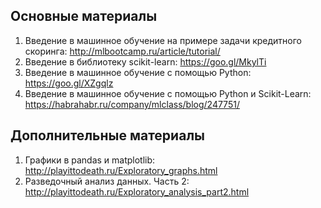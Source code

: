 ## Основные материалы

1. Введение в машинное обучение на примере задачи кредитного скоринга: http://mlbootcamp.ru/article/tutorial/
1. Введение в библиотеку scikit-learn: https://goo.gl/MkylTi
2. Введение в машинное обучение с помощью Python: https://goo.gl/XZgqlz
3. Введение в машинное обучение с помощью Python и Scikit-Learn: https://habrahabr.ru/company/mlclass/blog/247751/

## Дополнительные материалы
1. Графики в pandas и matplotlib: http://playittodeath.ru/Exploratory_graphs.html
2. Разведочный анализ данных. Часть 2: http://playittodeath.ru/Exploratory_analysis_part2.html

